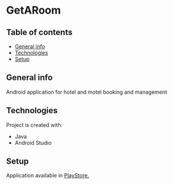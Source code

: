 # GetARoom


## Table of contents
* [General info](#general-info)
* [Technologies](#technologies)
* [Setup](#setup)

## General info
Android application for hotel and motel booking and management
	
## Technologies
Project is created with:
* Java
* Android Studio

## Setup
Application available in [PlayStore.](https://play.google.com/store/apps/details?id=com.hotelreservation.hotelreseration)
